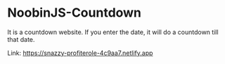 # NoobinJS-Countdown

It is a countdown website. If you enter the date, it will do a countdown till that date. 

Link: https://snazzy-profiterole-4c9aa7.netlify.app

